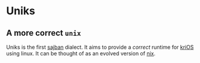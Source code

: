 # Uniks
## A more correct `unix`

Uniks is the first [sajban](../sajban) dialect. It aims to provide a *correct* runtime for
[kriOS](../sajban/krios) using linux. It can be thought of as an evolved version of
[nix](../../NixOS/nix).
